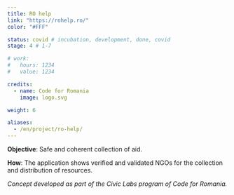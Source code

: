 ```yaml
---
title: RO help
link: "https://rohelp.ro/"
color: "#FFF"

status: covid # incubation, development, done, covid
stage: 4 # 1-7

# work:
#   hours: 1234
#   value: 1234

credits:
  - name: Code for Romania
    image: logo.svg

weight: 6

aliases:
  - /en/project/ro-help/
---
```


**Objective**: Safe and coherent collection of aid.

**How**: The application shows verified and validated NGOs for the collection and distribution of resources.

_Concept developed as part of the Civic Labs program of Code for Romania._
